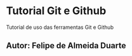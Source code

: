 # Tutorial Git e Github
Tutorial de uso das ferramentas Git e Github
## Autor: Felipe de Almeida Duarte 

